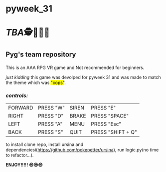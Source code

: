 # pyweek_31
<!DOCTYPE html PUBLIC "-//W3C//DTD XHTML 1.0 Transitional//EN" "http://www.w3.org/TR/xhtml1/DTD/xhtml1-transitional.dtd">
<html xmlns="http://www.w3.org/1999/xhtml">
</head>
<body>
<h1><strong><em class="detail">T</em><em class="name">B</em><em class = "something">A</em>🕵👮🕵️‍♀️</h1></strong>

<h2><p>Pyg's team repository</h2>

This is an AAA RPG VR game and Not recommended for beginners.

<em class = "something ">just kidding </em>this game was devolped for pyweek 31 and was made to match the theme which was <mark> "cops"</mark>.</br>

<h3> <em class = "detail">controls: </h3></em>
<table style="width:100%">
    
  <tr>
  <em>
    <td>FORWARD</td>
    <td>PRESS "W"</td>
    <td>SIREN</td>
    <td>PRESS "E"</td>
    </em>  
  </tr>
  <tr>
    <td>RIGHT</td>
    <td>PRESS "D"</td>
    <td>BRAKE</td>
    <td>PRESS "SPACE"</td>
  </tr>
  <tr>
    <td>LEFT</td>
    <td> PRESS "A"</td>
    <td>MENU</td>
    <td>PRESS "Esc"</td>
  </tr>
  <tr>
    <td>BACK</td>
    <td>PRESS "S"</td>
    <td>QUIT</td>
    <td>PRESS "SHIFT + Q"</td>
  </tr>
</table>

<p>
<p>
<p>
</p>

to install clone repo, install ursina and dependenciesi(https://github.com/pokepetter/ursina), run logic.py(no time to refactor...).

<strong>ENJOY!!!!! 😎😎😎</strong></p>
</body>
</html>
